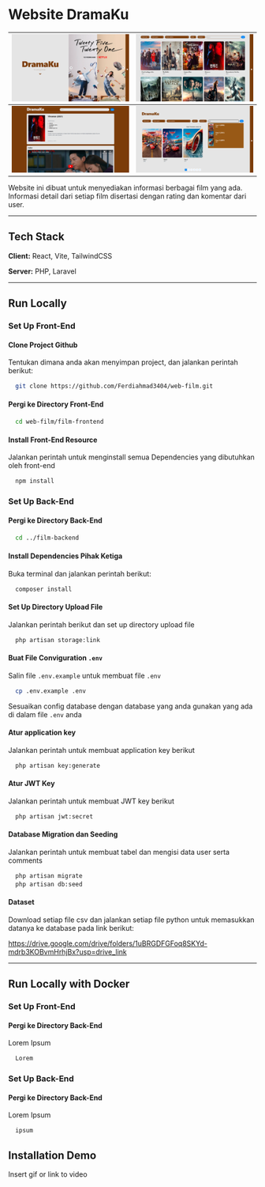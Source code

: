 
# **Website DramaKu** 

![Screenshot 1](./image/dashboard.png) | ![Screenshot 2](./image/list.png) |
|------------------------------------------|------------------------------------------|
| ![Screenshot 3](./image/detail.png) | ![Screenshot 4](./image/search.png) |

Website ini dibuat untuk menyediakan informasi berbagai film yang ada. Informasi detail dari setiap film disertasi dengan rating dan komentar dari user.

---

## **Tech Stack**

**Client:** React, Vite, TailwindCSS

**Server:** PHP, Laravel 

---

## **Run Locally**

### **Set Up Front-End** 

#### **Clone Project Github**

Tentukan dimana anda akan menyimpan project, dan jalankan perintah berikut:

```bash
  git clone https://github.com/Ferdiahmad3404/web-film.git
```

#### **Pergi ke Directory Front-End**

```bash
  cd web-film/film-frontend
```

#### **Install Front-End Resource**
Jalankan perintah untuk menginstall semua Dependencies yang dibutuhkan oleh front-end

```bash
  npm install
```

### **Set Up Back-End** 

#### **Pergi ke Directory Back-End**

```bash
  cd ../film-backend
```

#### **Install Dependencies Pihak Ketiga**

Buka terminal dan jalankan perintah berikut:

```bash
  composer install
```

#### **Set Up Directory Upload File**

Jalankan perintah berikut dan set up directory upload file

```bash
  php artisan storage:link
```

#### **Buat File Conviguration `.env`**

Salin file `.env.example` untuk membuat file `.env`

```bash
  cp .env.example .env
```

Sesuaikan config database dengan database yang anda gunakan yang ada di dalam file `.env` anda

#### **Atur application key** 

Jalankan perintah untuk membuat application key berikut

```bash
  php artisan key:generate
```

#### **Atur JWT Key**

Jalankan perintah untuk membuat JWT key berikut

```bash
  php artisan jwt:secret
```

#### **Database Migration dan Seeding**

Jalankan perintah untuk membuat tabel dan mengisi data user serta comments 

```bash
  php artisan migrate
  php artisan db:seed
```

#### **Dataset**

Download setiap file csv dan jalankan setiap file python untuk memasukkan datanya ke database pada link berikut:

https://drive.google.com/drive/folders/1uBRGDFGFoq8SKYd-mdrb3KOBvmHrhjBx?usp=drive_link


---

## **Run Locally with Docker**

### **Set Up Front-End** 

#### **Pergi ke Directory Back-End**

Lorem Ipsum

```bash
  Lorem
```
    
### **Set Up Back-End** 

#### **Pergi ke Directory Back-End**

Lorem Ipsum

```bash
  ipsum
```


## **Installation Demo**

Insert gif or link to video

